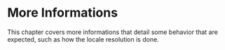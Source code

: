 # More Informations

This chapter covers more informations that detail some behavior that are expected, such as how the locale resolution is done.
